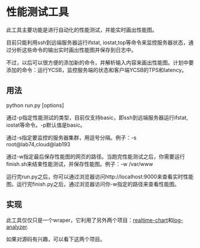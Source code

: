 # 性能测试工具
此工具主要功能是进行自动化的性能测试，并能实时画出性能图。

目前只能利用ssh到远端服务器运行ifstat, iostat,top等命令来监控服务器状态，通过分析这些命令的输出实时画出性能图并保存到日志中。

不过，以后可以很方便的添加新的命令，并解析输入内容来画出性能图。计划中要添加的命令：运行YCSB，监控服务端的状态和客户端YCSB的TPS和latency。
## 用法
python run.py [options]

通过-p指定性能测试的类型，目前仅支持basic，即ssh到远端服务器运行ifstat, iostat等命令。-p默认值是basic。

通过-s指定要监控的服务器集群，用逗号分隔。例子：-s root@lab74,cloud@lab193

通过-w指定最后保存性能图的网页的路径。当跑完性能测试之后，你需要运行finish.sh来结束性能测试，并保存性能图。例子：-w /var/www

运行完run.py之后，你可以通过浏览器访问http://localhost:9000来查看实时性能图。运行完finish.py之后，通过浏览器访问你-w指定的路径来查看性能图。
## 实现
此工具仅仅只是一个wraper，它利用了另外两个项目：[realtime-chart](https://github.com/cloud-fan/realtime-chart)和[log-analyzer](https://github.com/cloud-fan/log-analyzer).

如果对源码有兴趣，可以看下这两个项目。